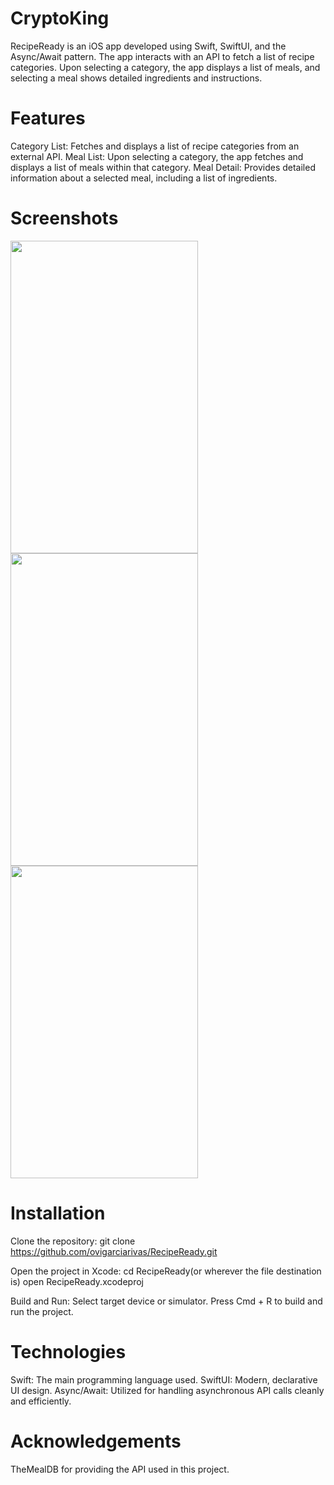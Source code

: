 # CryptoKing

RecipeReady is an iOS app developed using Swift, SwiftUI, and the Async/Await pattern. 
The app interacts with an API to fetch a list of recipe categories. 
Upon selecting a category, the app displays a list of meals, and selecting a meal shows detailed ingredients and instructions. 

# Features
Category List: Fetches and displays a list of recipe categories from an external API.
Meal List: Upon selecting a category, the app fetches and displays a list of meals within that category.
Meal Detail: Provides detailed information about a selected meal, including a list of ingredients.

# Screenshots
<img src="https://github.com/user-attachments/assets/669553c3-6fb9-48ef-978f-2ded7078800a" width="300" height="500">
<img src="https://github.com/user-attachments/assets/2b113794-2817-47f5-9cee-e3b73adffee7" width="300" height="500">
<img src="https://github.com/user-attachments/assets/a49cfec7-58ac-49ae-ba6a-1d78b3d53604" width="300" height="500">

# Installation
Clone the repository:
git clone https://github.com/ovigarciarivas/RecipeReady.git

Open the project in Xcode:
cd RecipeReady(or wherever the file destination is)
open RecipeReady.xcodeproj

Build and Run:
Select target device or simulator.
Press Cmd + R to build and run the project.

# Technologies

Swift: The main programming language used.
SwiftUI: Modern, declarative UI design.
Async/Await: Utilized for handling asynchronous API calls cleanly and efficiently.

# Acknowledgements

TheMealDB for providing the API used in this project.

